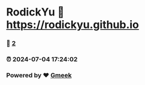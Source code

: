 # RodickYu :link: https://rodickyu.github.io 
### :page_facing_up: [2](https://rodickyu.github.io/tag.html) 
### :alarm_clock: 2024-07-04 17:24:02 
### Powered by :heart: [Gmeek](https://github.com/Meekdai/Gmeek)
